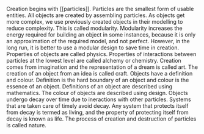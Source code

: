 Creation begins with [[particles]].
Particles are the smallest form of usable entities.
All objects are created by assembling particles.
As objects get more complex, we use previously created objects in their modelling to reduce complexity. This is called modularity.
Modularity increases the energy required for building an object in some instances, because it is only an approximation of the required model, and not perfect. However, in the long run, it is better to use a modular design to save time in creation.
Properties of objects are called physics.
Properties of interactions between particles at the lowest level are called alchemy or chemistry.
Creation comes from imagination and the representation of a dream is called art.
The creation of an object from an idea is called craft.
Objects have a definition and colour.
Definition is the hard boundary of an object and colour is the essence of an object.
Definitions of an object are described using mathematics.
The colour of objects are described using design.
Objects undergo decay over time due to ineractions with other particles.
Systems that are taken care of timely avoid decay.
Any system that protects itself from decay is termed as living, and the property of protecting itself from decay is known as life.
The process of creation and destruction of particles is called nature.